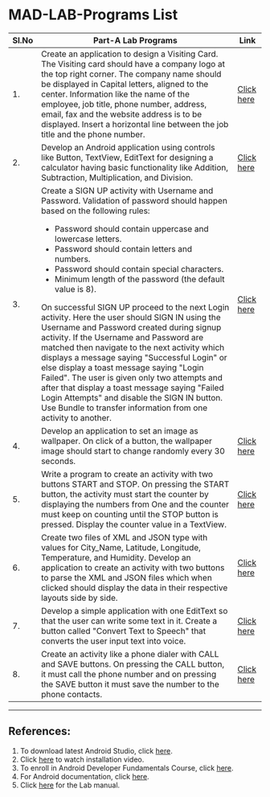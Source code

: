 # MAD-LAB-Programs List

| Sl.No | Part-A Lab Programs | Link |
|--|--|--|
| 1. | Create an application to design a Visiting Card. The Visiting card should have a company logo at the top right corner. The company name should be displayed in Capital letters, aligned to the center. Information like the name of the employee, job title, phone number, address, email, fax and the website address is to be displayed. Insert a horizontal line between the job title and the phone number.| [Click here](p1-VisitingCard/) |
| 2. | Develop an Android application using controls like Button, TextView, EditText for designing a calculator having basic functionality like Addition, Subtraction, Multiplication, and Division. | [Click here](p2-SimpleCalculator/) |
| 3. | Create a SIGN UP activity with Username and Password. Validation of password should happen based on the following rules:  <ul><li>Password should contain uppercase and lowercase letters.</li><li>Password should contain letters and numbers.</li><li>Password should contain special characters.</li><li>Minimum length of the password (the default value is 8).</li></ul>On successful SIGN UP proceed to the next Login activity. Here the user should SIGN IN using the Username and Password created during signup activity. If the Username and Password are matched then navigate to the next activity which displays a message saying "Successful Login" or else display a toast message saying "Login Failed". The user is given only two attempts and after that display a toast message saying "Failed Login Attempts" and disable the SIGN IN button. Use Bundle to transfer information from one activity to another. | [Click here](p3-LoginActivity/) |
| 4. | Develop an application to set an image as wallpaper. On click of a button, the wallpaper image should start to change randomly every 30 seconds. | [Click here](p4-WallpaperApp/) |
| 5. | Write a program to create an activity with two buttons START and STOP. On pressing the START button, the activity must start the counter by displaying the numbers from One and the counter must keep on counting until the STOP button is pressed. Display the counter value in a TextView. | [Click here](p5-CounterApp/) |
| 6. | Create two files of XML and JSON type with values for City_Name, Latitude, Longitude, Temperature, and Humidity. Develop an application to create an activity with two buttons to parse the XML and JSON files which when clicked should display the data in their respective layouts side by side. | [Click here](p6-ParsingXmlAndJson/) |
| 7. | Develop a simple application with one EditText so that the user can write some text in it. Create a button called "Convert Text to Speech" that converts the user input text into voice. | [Click here](p7-TextToSpeechApp/) |
| 8. | Create an activity like a phone dialer with CALL and SAVE buttons. On pressing the CALL button, it must call the phone number and on pressing the SAVE button it must save the number to the phone contacts. | [Click here](p8-CallAndSaveApp/) |

---

## References:
1. To download latest Android Studio, click [here](https://developer.android.com/studio).
2. Click [here](https://youtu.be/0zx_eFyHRU0?t=371) to watch installation video.
2. To enroll in Android Developer Fundamentals Course, click [here](https://developer.android.com/courses/fundamentals-training/overview-v2).
3. For Android documentation, click [here](https://developer.android.com/guide).
4. Click [here](Lab-Manual/18CSMP68_Lab_Manual.pdf) for the Lab manual.